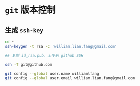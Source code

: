 # `git` 版本控制

## 生成 `ssh-key`

```bash
cd ~
ssh-keygen -t rsa -C 'william.lian.fang@gmail.com'

## 复制 id_rsa.pub，上传到 github SSH

ssh -T git@github.com

git config --global user.name williamlfang
git config --global user.email william.lian.fang@gmail.com 
```
